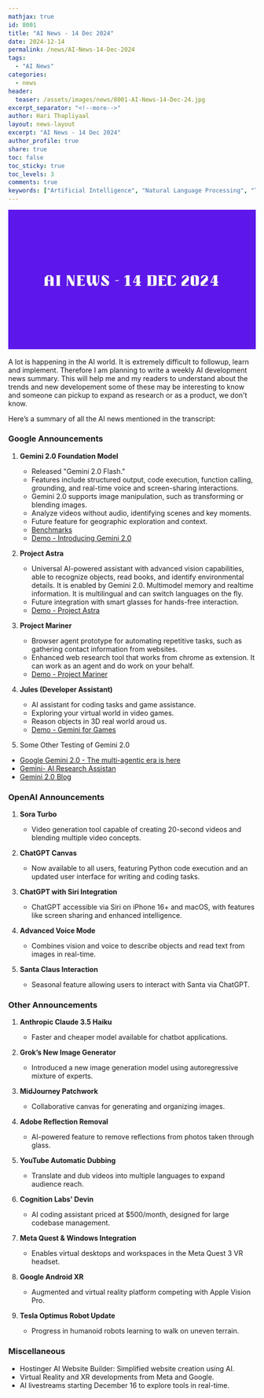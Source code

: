 ```yaml
---
mathjax: true
id: 8001
title: "AI News - 14 Dec 2024"
date: 2024-12-14
permalink: /news/AI-News-14-Dec-2024
tags:
  - "AI News"
categories:
  - news
header:
  teaser: /assets/images/news/8001-AI-News-14-Dec-24.jpg
excerpt_separator: "<!--more-->"
author: Hari Thapliyaal
layout: news-layout
excerpt: "AI News - 14 Dec 2024"
author_profile: true
share: true
toc: false
toc_sticky: true
toc_levels: 3
comments: true
keywords: ["Artificial Intelligence", "Natural Language Processing", "Transformers", "Attention", "Visualizing AI", "AI and NLP"]
---
```


![AI News - 14 Dec 2024](/assets/images/news/8001-AI-News-14-Dec-24.jpg)

A lot is happening in the AI world. It is extremely difficult to followup, learn and implement. Therefore I am planning to write a weekly AI development news summary. This will help me and my readers to understand about the trends and new developement some of these may be interesting to know and someone can pickup to expand as research or as a product, we don't know.

Here’s a summary of all the AI news mentioned in the transcript:

### Google Announcements
1. **Gemini 2.0 Foundation Model**
   - Released "Gemini 2.0 Flash."
   - Features include structured output, code execution, function calling, grounding, and real-time voice and screen-sharing interactions.
   - Gemini 2.0 supports image manipulation, such as transforming or blending images.
   - Analyze videos without audio, identifying scenes and key moments.
   - Future feature for geographic exploration and context.
   - [Benchmarks](https://storage.googleapis.com/gweb-uniblog-publish-prod/original_images/gemini_benchmarks_narrow_light2x.gif)
   - [Demo - Introducing Gemini 2.0](https://www.youtube.com/watch?v=Fs0t6SdODd8)

2. **Project Astra**
   - Universal AI-powered assistant with advanced vision capabilities, able to recognize objects, read books, and identify environmental details. It is enabled by Gemini 2.0. Multimodel memory and realtime information. It is multilingual and can switch languages on the fly.
   - Future integration with smart glasses for hands-free interaction.
   - [Demo - Project Astra](https://www.youtube.com/watch?v=hIIlJt8JERI)

3. **Project Mariner**
   - Browser agent prototype for automating repetitive tasks, such as gathering contact information from websites.
   - Enhanced web research tool that works from chrome as extension. It can work as an agent and do work on your behalf.
   - [Demo - Project Mariner](https://www.youtube.com/watch?v=2XJqLPqHtyo)

4. **Jules (Developer Assistant)**
   - AI assistant for coding tasks and game assistance.
   - Exploring your virtual world in video games.
   - Reason objects in 3D real world aroud us.
   - [Demo - Gemini for Games](https://www.youtube.com/watch?v=IKuGNHJBGsc) 

5. Some Other Testing of Gemini 2.0
- [Google Gemini 2.0 - The multi-agentic era is here](https://www.youtube.com/watch?v=Nn9acti1-Xc)
- [Gemini- AI Research Assistan](https://www.youtube.com/watch?v=St1GmajdFLc)
- [Gemini 2.0 Blog](https://blog.google/technology/google-deepmind/google-gemini-ai-update-december-2024/#building-responsibly)


### OpenAI Announcements
1. **Sora Turbo**
   - Video generation tool capable of creating 20-second videos and blending multiple video concepts.

2. **ChatGPT Canvas**
   - Now available to all users, featuring Python code execution and an updated user interface for writing and coding tasks.

3. **ChatGPT with Siri Integration**
   - ChatGPT accessible via Siri on iPhone 16+ and macOS, with features like screen sharing and enhanced intelligence.

4. **Advanced Voice Mode**
   - Combines vision and voice to describe objects and read text from images in real-time.

5. **Santa Claus Interaction**
   - Seasonal feature allowing users to interact with Santa via ChatGPT.

### Other Announcements
1. **Anthropic Claude 3.5 Haiku**
   - Faster and cheaper model available for chatbot applications.

2. **Grok’s New Image Generator**
   - Introduced a new image generation model using autoregressive mixture of experts.

3. **MidJourney Patchwork**
   - Collaborative canvas for generating and organizing images.

4. **Adobe Reflection Removal**
   - AI-powered feature to remove reflections from photos taken through glass.

5. **YouTube Automatic Dubbing**
   - Translate and dub videos into multiple languages to expand audience reach.

6. **Cognition Labs' Devin**
   - AI coding assistant priced at $500/month, designed for large codebase management.

7. **Meta Quest & Windows Integration**
   - Enables virtual desktops and workspaces in the Meta Quest 3 VR headset.

8. **Google Android XR**
   - Augmented and virtual reality platform competing with Apple Vision Pro.

9. **Tesla Optimus Robot Update**
   - Progress in humanoid robots learning to walk on uneven terrain.

### Miscellaneous
- Hostinger AI Website Builder: Simplified website creation using AI.
- Virtual Reality and XR developments from Meta and Google.
- AI livestreams starting December 16 to explore tools in real-time.

